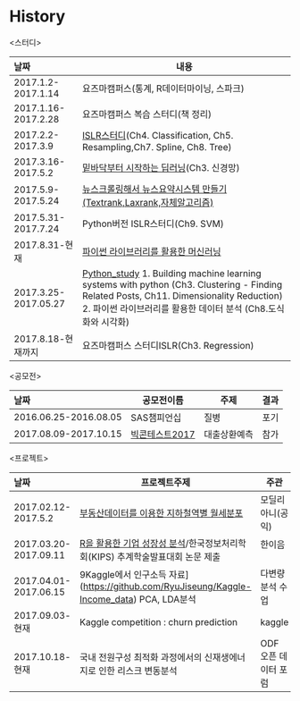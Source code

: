 # History


<스터디>

| 날짜                   | 내용                                       |
| :------------------- | ---------------------------------------- |
| 2017.1.2-2017.1.14   | 요즈마캠퍼스(통계, R데이터마이닝, 스파크)                 |
| 2017.1.16-2017.2.28  | 요즈마캠퍼스 복습 스터디(책 정리)                      |
| 2017.2.2-2017.3.9    | [ISLR스터디](https://github.com/RyuJiseung/ISLR)(Ch4. Classification, Ch5. Resampling,Ch7. Spline, Ch8. Tree) |
| 2017.3.16-2017.5.2   | [밑바닥부터 시작하는 딥러닝](https://github.com/RyuJiseung/Deep_learning)(Ch3. 신경망)                 |
| 2017.5.9-2017.5.24   | [뉴스크롤링해서 뉴스요약시스템 만들기(Textrank,Laxrank,자체알고리즘)](https://github.com/RyuJiseung/NewsCrawling) |
| 2017.5.31-2017.7.24  | Python버전 ISLR스터디(Ch9. SVM)               |
| 2017.8.31-현재         | [파이썬 라이브러리를 활용한 머신러닝](https://github.com/RyuJiseung/Machine-Learning-with-Python)                      |
| 2017.3.25-2017.05.27 | [Python_study](https://github.com/RyuJiseung/Python_Study_2016) 1. Building machine learning systems with python (Ch3. Clustering - Finding Related Posts, Ch11. Dimensionality Reduction)  2. 파이썬 라이브러리를 활용한 데이터 분석 (Ch8.도식화와 시각화) |
| 2017.8.18-현재까지       | 요즈마캠퍼스 스터디ISLR(Ch3. Regression)          |


<공모전>

| 날짜                    | 공모전이름     | 주제     | 결과   |
| :-------------------- | --------- | ------ | ---- |
| 2016.06.25-2016.08.05 | SAS챔피언십   | 질병     | 포기   |
| 2017.08.09-2017.10.15 | [빅콘테스트2017](https://github.com/BigCon2017) | 대출상환예측 | 참가  |

<프로젝트>

| 날짜                    | 프로젝트주제                      | 주관        |
| :-------------------- | --------------------------- | --------- |
| 2017.02.12-2017.5.2   | [부동산데이터를 이용한 지하철역별 월세분포](https://github.com/RyuJiseung/Distribution-of-monthly-rent-by-subway-station)      | 모딜리아니(공익) |
| 2017.03.20-2017.09.11 | [R을 활용한 기업 성장성 분석](https://github.com/RyuJiseung/Analysis_StockPrice_UpDown)/한국정보처리학회(KIPS) 추계학술발표대회 논문 제출            | 한이음       |
| 2017.04.01-2017.06.15 | 9Kaggle에서 인구소득 자료](https://github.com/RyuJiseung/Kaggle-Income_data) PCA, LDA분석 | 다변량 분석 수업 |
| 2017.09.03-현재        | Kaggle competition : churn prediction | kaggle |
| 2017.10.18-현재        | 국내 전원구성 최적화 과정에서의 신재생에너지로 인한 리스크 변동분석 | ODF 오픈 데이터 포럼 |
